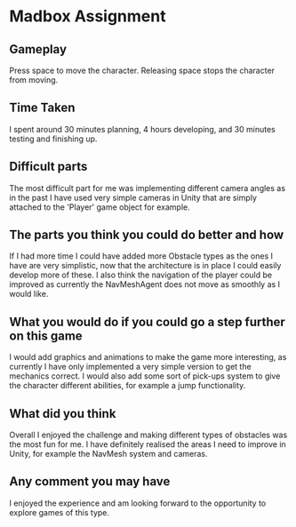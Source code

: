 # Madbox Assignment

## Gameplay

Press space to move the character. Releasing space stops the character from moving.

## Time Taken
I spent around 30 minutes planning, 4 hours developing, and 30 minutes testing and finishing up. 

## Difficult parts
The most difficult part for me was implementing different camera angles as in the past I have used very simple cameras in Unity that are simply attached to the 'Player' game object for example.

## The parts you think you could do better and how
If I had more time I could have added more Obstacle types as the ones I have are very simplistic, now that the architecture is in place I could easily develop more of these. I also think the navigation of the player could be improved as currently the NavMeshAgent does not move as smoothly as I would like.

## What you would do if you could go a step further on this game
I would add graphics and animations to make the game more interesting, as currently I have only implemented a very simple version to get the mechanics correct. I would also add some sort of pick-ups system to give the character different abilities, for example a jump functionality.

## What did you think
Overall I enjoyed the challenge and making different types of obstacles was the most fun for me. I have definitely realised the areas I need to improve in Unity, for example the NavMesh system and cameras.

## Any comment you may have
I enjoyed the experience and am looking forward to the opportunity to explore games of this type.